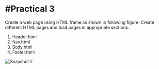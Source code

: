 #Practical 3
============
Create a web page using HTML frame as shown in following figure. Create different HTML pages and load pages in appropriate sections. 
1.	Header.html
2.	Nav.html
3.	Body.html
4.	Footer.html

![Snapshot 2](https://cloud.githubusercontent.com/assets/16831556/12715259/28e7f5ca-c88e-11e5-8879-7a94267b9f94.PNG)
